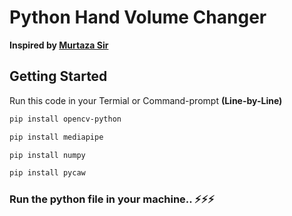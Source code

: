 # Python Hand Volume Changer 

**Inspired by [Murtaza Sir](https://www.computervision.zone/courses/advance-computer-vision-with-python/)**

## Getting Started
Run this code in your Termial or Command-prompt **(Line-by-Line)**
```bash
pip install opencv-python
```
```bash
pip install mediapipe
```
```bash
pip install numpy
```
```bash
pip install pycaw
```
### Run the python file in your machine.. ⚡⚡⚡


